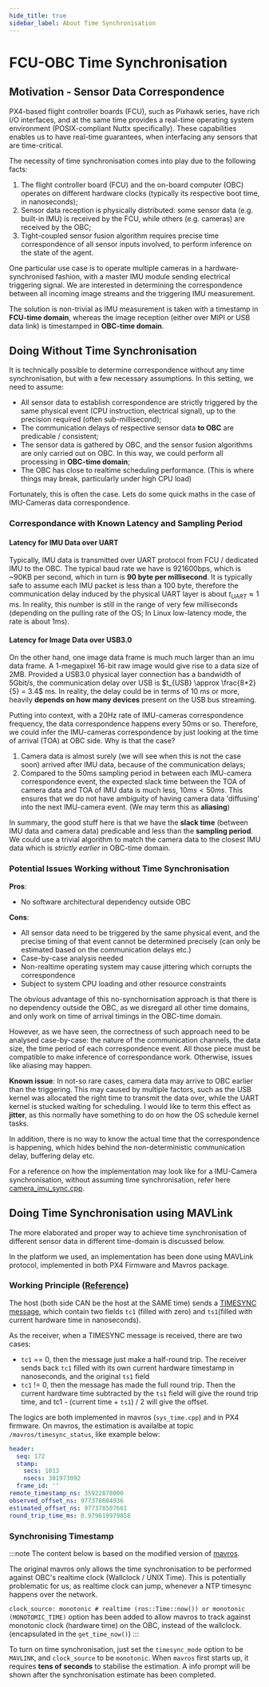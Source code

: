 ```yaml
---
hide_title: true
sidebar_label: About Time Synchronisation
---
```


# FCU-OBC Time Synchronisation

## Motivation - Sensor Data Correspondence

PX4-based flight controller boards (FCU), such as Pixhawk series, have rich I/O interfaces, and at the same time provides a real-time operating system environment (POSIX-compliant Nuttx specifically). These capabilities enables us to have real-time guarantees, when interfacing any sensors that are time-critical.

The necessity of time synchronisation comes into play due to the following facts:

1. The flight controller board (FCU) and the on-board computer (OBC) operates on different hardware clocks (typically its respective boot time, in nanoseconds);
2. Sensor data reception is physically distributed: some sensor data (e.g. built-in IMU) is received by the FCU, while others (e.g. cameras) are received by the OBC;
3. Tight-coupled sensor fusion algorithm requires precise time correspondence of all sensor inputs involved, to perform inference on the state of the agent.

One particular use case is to operate multiple cameras in a hardware-synchronised fashion, with a master IMU module sending electrical triggering signal. We are interested in determining the correspondence between all incoming image streams and the triggering IMU measurement.

The solution is non-trivial as IMU measurement is taken with a timestamp in **FCU-time domain**, whereas the image reception (either over MIPI or USB data link) is timestamped in **OBC-time domain**.

## Doing Without Time Synchronisation

It is technically possible to determine correspondence without any time synchronisation, but with a few necessary assumptions. In this setting, we need to assume:

- All sensor data to establish correspondence are strictly triggered by the same physical event (CPU instruction, electrical signal), up to the precision required (often sub-millisecond);
- The communication delays of respective sensor data **to OBC** are predicable / consistent;
- The sensor data is gathered by OBC, and the sensor fusion algorithms are only carried out on OBC. In this way, we could perform all processing in **OBC-time domain**;
- The OBC has close to realtime scheduling performance. (This is where things may break, particularly under high CPU load)

Fortunately, this is often the case. Lets do some quick maths in the case of IMU-Cameras data correspondence.



### Correspondance with Known Latency and Sampling Period

#### Latency for IMU Data over UART

Typically, IMU data is transmitted over UART protocol from FCU / dedicated IMU to the OBC. The typical baud rate we have is 921600bps, which is ~90KB per second, which in turn is **90 byte per millisecond**. It is typically safe to assume each IMU packet is less than a 100 byte, therefore the communication delay induced by the physical UART layer is about $t_{UART} \approx 1$ ms. In reality, this number is still in the range of very few milliseconds (depending on the pulling rate of the OS; In Linux low-latency mode, the rate is about 1ms).

#### Latency for Image Data over USB3.0

On the other hand, one image data frame is much much larger than an imu data frame. A 1-megapixel 16-bit raw image would give rise to a data size of 2MB. Provided a USB3.0 physical layer connection has a bandwidth of 5Gbit/s, the communication delay over USB is $t_{USB} \approx \frac{8*2}{5} = 3.4$ ms. In reality, the delay could be in terms of $10$ ms or more, heavily **depends on how many devices** present on the USB bus streaming.

Putting into context, with a 20Hz rate of IMU-cameras correspondence frequency, the data correspondence happens every 50ms or so. Therefore, we could infer the IMU-cameras correspondence by just looking at the time of arrival (TOA) at OBC side. Why is that the case?

1. Camera data is almost surely (we will see when this is not the case soon) arrived after IMU data, because of the communication delays;
2. Compared to the 50ms sampling period in between each IMU-camera correspondence event, the expected slack time between the TOA of camera data and TOA of IMU data is much less, $10ms < 50ms$. This ensures that we do not have ambiguity of having camera data 'diffusing' into the next IMU-camera event. (We may term this as **aliasing**)

In summary, the good stuff here is that we have the **slack time** (between IMU data and camera data) predicable and less than the **sampling period**. We could use a trivial algorithm to match the camera data to the closest IMU data which is *strictly earlier* in OBC-time domain.

### Potential Issues Working without Time Synchronisation

**Pros**:

- No software architectural dependency outside OBC

**Cons**:
- All sensor data need to be triggered by the same physical event, and the precise timing of that event cannot be determined precisely (can only be estimated based on the communication delays etc.)
- Case-by-case analysis needed
- Non-realtime operating system may cause jittering which corrupts the correspondence
- Subject to system CPU loading and other resource constraints

The obvious advantage of this no-synchornisation approach is that there is no dependency outside the OBC, as we disregard all other time domains, and only work on time of arrival timings in the OBC-time domain.

However, as we have seen, the correctness of such approach need to be analysed case-by-case: the nature of the communication channels, the data size, the time period of each correspondence event. All those piece must be compatible to make inference of correspondance work. Otherwise, issues like aliasing may happen.

**Known issue**: In not-so rare cases, camera data may arrive to OBC earlier than the triggering. This may caused by multiple factors, such as the USB kernel was allocated the right time to transmit the data over, while the UART kernel is stucked waiting for scheduling. I would like to term this effect as **jitter**, as this normally have something to do on how the OS schedule kernel tasks.

In addition, there is no way to know the actual time that the correspondence is happening, which hides behind the non-deterministic communication delay, buffering delay etc.

For a reference on how the implementation may look like for a IMU-Camera synchronisation, without assuming time synchronisation, refer here [camera_imu_sync.cpp](https://github.com/chengguizi/tiscamera_ros/blob/master/include/camera_imu_sync.hpp).

## Doing Time Synchronisation using MAVLink

 The more elaborated and proper way to achieve time synchronisation of different sensor data in different time-domain is discussed below.

In the platform we used, an implementation has been done using MAVLink protocol, implemented in both PX4 Firmware and Mavros package.

### Working Principle ([Reference](https://github.com/mavlink/mavlink-devguide/issues/194))

The host (both side CAN be the host at the SAME time) sends a [TIMESYNC message](https://mavlink.io/en/messages/common.html#TIMESYNC), which contain two fields `tc1` (filled with zero) and `ts1`(filled with current hardware time in nanoseconds). 

As the receiver, when a TIMESYNC message is received, there are two cases:

- `tc1` == 0, then the message just make a half-round trip. The receiver sends back `tc1` filled with its own current hardware timestamp in nanoseconds, and the original `ts1` field
- `tc1` != 0, then the message has made the full round trip. Then the current hardware time subtracted by the `ts1` field will give the round trip time, and tc1 - (current time + `ts1`) / 2 will give the offset.

The logics are both implemented in mavros (`sys_time.cpp`) and in PX4 firmware. On mavros, the estimation is availalbe at topic `/mavros/timesync_status`, like example below:

```yaml
header: 
  seq: 172
  stamp: 
    secs: 1013
    nsecs: 301973092
  frame_id: ''
remote_timestamp_ns: 35922878000
observed_offset_ns: 977378604936
estimated_offset_ns: 977378507661
round_trip_time_ms: 0.979619979858
```

### Synchronising Timestamp

:::note
The content below is based on the modified version of [mavros](https://github.com/chengguizi/mavros/tree/monotonic).

The original mavros only allows the time synchronisation to be performed against OBC's realtime clock (Wallclock / UNIX Time). This is potentially problematic for us, as realtime clock can jump, whenever a NTP timesync happens over the network.

`clock_source: monotonic # realtime (ros::Time::now()) or monotonic (MONOTOMIC_TIME)` option has been added to allow mavros to track against monotonic clock (hardware time) on the OBC, instead of the wallclock. (encapsulated in the `get_time_now()`)
:::

To turn on time synchronisation, just set the `timesync_mode` option to be `MAVLINK`, and `clock_source` to be `monotonic`. When `mavros` first starts up, it requires **tens of seconds** to stabilise the estimation. A info prompt will be shown after the synchronisation estimate has been completed.